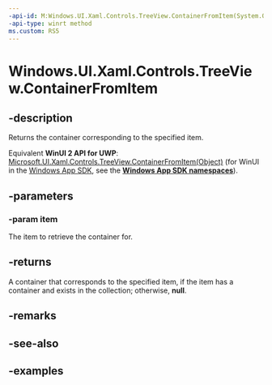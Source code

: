```yaml
---
-api-id: M:Windows.UI.Xaml.Controls.TreeView.ContainerFromItem(System.Object)
-api-type: winrt method
ms.custom: RS5
---
```


<!-- Method syntax.
public DependencyObject TreeView.ContainerFromItem(Object item)
-->

# Windows.UI.Xaml.Controls.TreeView.ContainerFromItem

## -description

Returns the container corresponding to the specified item.

Equivalent **WinUI 2 API for UWP**: [Microsoft.UI.Xaml.Controls.TreeView.ContainerFromItem(Object)](/windows/winui/api/microsoft.ui.xaml.controls.treeview.containerfromitem) (for WinUI in the [Windows App SDK](/windows/apps/windows-app-sdk/), see the **[Windows App SDK namespaces](/windows/windows-app-sdk/api/winrt/)**).

## -parameters

### -param item

The item to retrieve the container for.

## -returns

A container that corresponds to the specified item, if the item has a container and exists in the collection; otherwise, **null**.

## -remarks

## -see-also

## -examples

